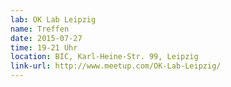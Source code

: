 ```yaml
---
lab: OK Lab Leipzig
name: Treffen
date: 2015-07-27
time: 19-21 Uhr
location: BIC, Karl-Heine-Str. 99, Leipzig
link-url: http://www.meetup.com/OK-Lab-Leipzig/
---
```

